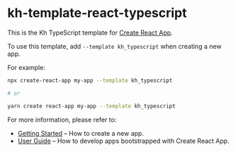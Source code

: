 # kh-template-react-typescript

This is the Kh TypeScript template for [Create React App](https://github.com/facebook/create-react-app).

To use this template, add `--template kh_typescript` when creating a new app.

For example:

```sh
npx create-react-app my-app --template kh_typescript

# or

yarn create react-app my-app --template kh_typescript
```

For more information, please refer to:

- [Getting Started](https://create-react-app.dev/docs/getting-started) – How to create a new app.
- [User Guide](https://create-react-app.dev) – How to develop apps bootstrapped with Create React App.